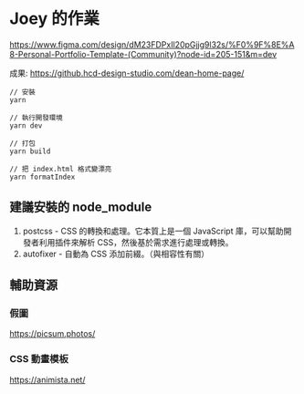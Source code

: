 # Joey 的作業

https://www.figma.com/design/dM23FDPxIl20pGjjg9l32s/%F0%9F%8E%A8-Personal-Portfolio-Template-(Community)?node-id=205-151&m=dev

成果: https://github.hcd-design-studio.com/dean-home-page/

```
// 安裝
yarn

// 執行開發環境
yarn dev

// 打包
yarn build

// 把 index.html 格式變漂亮
yarn formatIndex
```

## 建議安裝的 node_module
1. postcss - CSS 的轉換和處理。它本質上是一個 JavaScript 庫，可以幫助開發者利用插件來解析 CSS，然後基於需求進行處理或轉換。
2. autofixer - 自動為 CSS 添加前綴。（與相容性有關）



## 輔助資源
### 假圖
https://picsum.photos/

### CSS 動畫模板
https://animista.net/